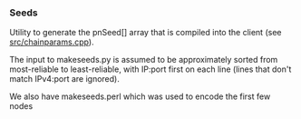 ### Seeds ###

Utility to generate the pnSeed[] array that is compiled into the client
(see [src/chainparams.cpp](/src/chainparams.cpp)).

The input to makeseeds.py is assumed to be approximately sorted from most-reliable to least-reliable,
with IP:port first on each line (lines that don't match IPv4:port are ignored).

We also have makeseeds.perl which was used to encode the first few nodes
